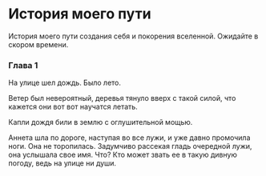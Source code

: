# История моего пути

История моего пути создания себя и покорения вселенной. Ожидайте в скором времени.

### Глава 1

На улице шел дождь. Было лето.

Ветер был невероятный, деревья тянуло вверх с такой силой, что кажется они вот вот научатся летать. 

Капли дождя били в землю с оглушительной мощью.

Аннета шла по дороге, наступая во все лужи, и уже давно промочила ноги. Она не торопилась. Задумчиво рассекая гладь очередной лужи, она услышала свое имя. Что? Кто может звать ее в такую дивную погоду, ведь на улице ни души.
